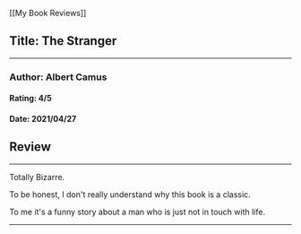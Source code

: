 [[My Book Reviews]]

 
 ## Title: The Stranger
 ---
 ### Author: Albert Camus
 #### Rating: 4/5
 #### Date: 2021/04/27


 ## Review
 ---
 Totally Bizarre.  
  
To be honest, I don't really understand why this book is a classic.  
  
To me it's a funny story about a man who is just not in touch with life.



 ---
 